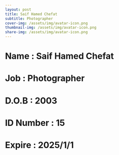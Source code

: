 ```yaml
---
layout: post
title: Saif Hamed Chefat
subtitle: Photographer
cover-img: /assets/img/avatar-icon.png
thumbnail-img: /assets/img/avatar-icon.png
share-img: /assets/img/avatar-icon.png
---
```


# Name : Saif Hamed Chefat
# Job : Photographer
# D.O.B : 2003
# ID Number : 15
# Expire : 2025/1/1

